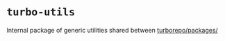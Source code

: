 # `turbo-utils`

Internal package of generic utilities shared between [turborepo/packages/](https://github.com/vercel/turbo/tree/main/packages)
